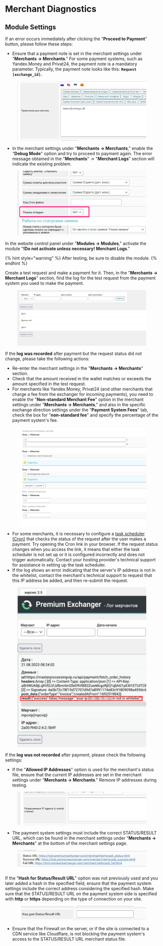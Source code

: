 # Merchant Diagnostics

## Module Settings

If an error occurs immediately after clicking the "**Proceed to Payment**" button, please follow these steps:

* Ensure that a payment note is set in the merchant settings under "**Merchants → Merchants**." For some payment systems, such as Yandex.Money and Privat24, the payment note is a mandatory parameter. Typically, the payment note looks like this: **`Request [exchange_id]`.**

<figure><img src="../../../.gitbook/assets/image (902)_eng.png" alt=""><figcaption></figcaption></figure>

* In the merchant settings under "**Merchants → Merchants**," enable the "**Debug Mode**" option and try to proceed to payment again. The error message obtained in the "**Merchants**" → "**Merchant Logs**" section will indicate the existing problem.

<figure><img src="../../../.gitbook/assets/image (1232)_eng.png" alt=""><figcaption></figcaption></figure>

In the website control panel under "**Modules → Modules**," activate the module "**!Do not activate unless necessary! Merchant Logs**."

{% hint style="warning" %}
After testing, be sure to disable the module.
{% endhint %}

Create a test request and make a payment for it. Then, in the "**Merchants → Merchant Logs**" section, find the log for the test request from the payment system you used to make the payment.

<figure><img src="../../../.gitbook/assets/image (1106)_eng.png" alt=""><figcaption></figcaption></figure>

If the **log was recorded** after payment but the request status did not change, please take the following actions:

* Re-enter the merchant settings in the "**Merchants → Merchants**" section.
* Check that the amount received in the wallet matches or exceeds the amount specified in the test request.
* For merchants like Yandex.Money, Privat24 (and other merchants that charge a fee from the exchanger for incoming payments), you need to enable the "**Non-standard Merchant Fee**" option in the merchant settings under "**Merchants → Merchants**," and also in the specific exchange direction settings under the "**Payment System Fees**" tab, check the box for "**non-standard fee**" and specify the percentage of the payment system's fee.

<figure><img src="../../../.gitbook/assets/image (978)_eng.png" alt="" width="563"><figcaption></figcaption></figure>

* For some merchants, it is necessary to configure a [task scheduler (Cron)](https://premium.gitbook.io/main/en/basic-settings/faq/kak-sozdat-zadanie-cron-na-servere) that checks the status of the request after the user makes a payment. Try opening the Cron link in your browser. If the request status changes when you access the link, it means that either the task scheduler is not set up or it is configured incorrectly and does not trigger automatically. Contact your hosting provider's technical support for assistance in setting up the task scheduler.
* If the log shows an error indicating that the server's IP address is not in the whitelist, contact the merchant's technical support to request that this IP address be added, and then re-submit the request.

<figure><img src="../../../.gitbook/assets/image (1268)_eng.png" alt="" width="563"><figcaption></figcaption></figure>

If the **log was not recorded** after payment, please check the following settings:

* If the "**Allowed IP Addresses**" option is used for the merchant's status file, ensure that the current IP addresses are set in the merchant settings under "**Merchants → Merchants**." Remove IP addresses during testing.

<figure><img src="../../../.gitbook/assets/image (958)_eng.png" alt=""><figcaption></figcaption></figure>

* The payment system settings must include the correct STATUS/RESULT URL, which can be found in the merchant settings under "**Merchants → Merchants**" at the bottom of the merchant settings page.

<figure><img src="../../../.gitbook/assets/image (1014)_eng.png" alt=""><figcaption></figcaption></figure>

If the "**Hash for Status/Result URL**" option was not previously used and you later added a hash in the specified field, ensure that the payment system settings include the correct address considering the specified hash. Make sure that the STATUS/RESULT URL on the payment system side is specified with **http** or **https** depending on the type of connection on your site.

<figure><img src="../../../.gitbook/assets/image (894)_eng.png" alt=""><figcaption></figcaption></figure>

* Ensure that the Firewall on the server, or if the site is connected to a CDN service like Cloudflare, is not blocking the payment system's access to the STATUS/RESULT URL merchant status file.